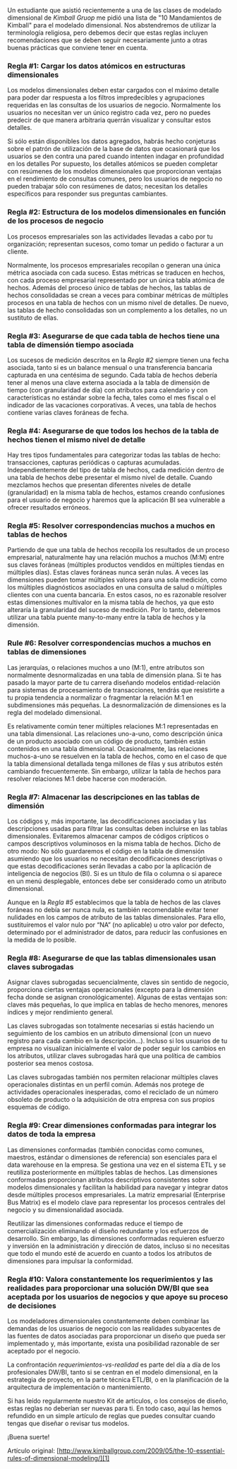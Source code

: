 ﻿---
UniqueId: vQSJbZiWGv
Title: Las 10 reglas esenciales del modelado dimensional
Url: 2009/los-10-mandamientos-de-kimball.html
Section: "Artículos"
Date: 2016-11-03T00:00:00.0000000
SecondaryDate: 2009-05-29T00:07:00.0000000
Description: "Los 10 mandamientos de Kimball. Estas reglas incluyen recomendaciones que se deben seguir necesariamente junto a otras buenas prácticas que conviene tener en cuenta."
Author: Margy Ross
Category: "Fundamentos diseño dimensional"
RelatedUrl: http://www.kimballgroup.com/2009/05/the-10-essential-rules-of-dimensional-modeling/

---
Un estudiante que asistió recientemente a una de las clases de modelado dimensional de *Kimball Gruop* me pidió una lista de "10 Mandamientos de Kimball" para el modelado dimensional. Nos abstendremos de utilizar la terminología religiosa, pero debemos decir que estas reglas incluyen recomendaciones que se deben seguir necesariamente junto a otras buenas prácticas que conviene tener en cuenta.

### Regla \#1: Cargar los datos atómicos en estructuras dimensionales	

Los modelos dimensionales deben estar cargados con el máximo detalle para poder dar respuesta a los filtros impredecibles y agrupaciones requeridas en las consultas de los usuarios de negocio. Normalmente los usuarios no necesitan ver un único registro cada vez, pero no puedes predecir de que manera arbitraria querrán visualizar y consultar estos detalles.

Si sólo están disponibles los datos agregados, habrás hecho conjeturas sobre el patrón de utilización de la base de datos que ocasionará que los usuarios se den contra una pared cuando intenten indagar en profundidad en los detalles Por supuesto, los detalles atómicos se pueden completar con resúmenes de los modelos dimensionales que proporcionan ventajas en el rendimiento de consultas comunes, pero los usuarios de negocio no pueden trabajar sólo con resúmenes de datos; necesitan los detalles específicos para responder sus preguntas cambiantes.

### Regla \#2: Estructura de los modelos dimensionales en función de los procesos de negocio

Los procesos empresariales son las actividades llevadas a cabo por tu organización; representan sucesos, como tomar un pedido o facturar a un cliente.

Normalmente, los procesos empresariales recopilan o generan una única métrica asociada con cada suceso. Estas métricas se traducen en hechos, con cada proceso empresarial representado por un única tabla atómica de hechos. Además del proceso único de tablas de hechos, las tablas de hechos consolidadas se crean a veces para combinar métricas de múltiples procesos en una tabla de hechos con un mismo nivel de detalles. De nuevo, las tablas de hecho consolidadas son un complemento a los detalles, no un sustituto de ellas.

### Regla \#3: Asegurarse de que cada tabla de hechos tiene una tabla de dimensión tiempo asociada

Los sucesos de medición descritos en la *Regla \#2* siempre tienen una fecha asociada, tanto si es un balance mensual o una transferencia bancaria capturada en una centésima de segundo. Cada tabla de hechos debería tener al menos una clave externa asociada a la tabla de dimensión de tiempo (con granularidad de día) con atributos para calendario y con características no estándar sobre la fecha, tales como el mes fiscal o el indicador de las vacaciones corporativas. A veces, una tabla de hechos contiene varias claves foráneas de fecha.

### Regla \#4: Asegurarse de que todos los hechos de la tabla de hechos tienen el mismo nivel de detalle

Hay tres tipos fundamentales para categorizar todas las tablas de hecho: transacciones, capturas periódicas o capturas acumuladas. Independientemente del tipo de tabla de hechos, cada medición dentro de una tabla de hechos debe presentar el mismo nivel de detalle. Cuando mezclamos hechos que presentan diferentes niveles de detalle (granularidad) en la misma tabla de hechos, estamos creando confusiones para el usuario de negocio y haremos que la aplicación BI sea vulnerable a ofrecer resultados erróneos.

### Regla \#5: Resolver correspondencias muchos a muchos en tablas de hechos

Partiendo de que una tabla de hechos recopila los resultados de un proceso empresarial, naturalmente hay una relación muchos a muchos (M:M) entre sus claves foráneas (múltiples productos vendidos en múltiples tiendas en múltiples días). Estas claves foráneas nunca serán nulas. A veces las dimensiones pueden tomar múltiples valores para una sola medición, como los múltiples diagnósticos asociados en una consulta de salud o múltiples clientes con una cuenta bancaria. En estos casos, no es razonable resolver estas dimensiones multivalor en la misma tabla de hechos, ya que esto alteraría la granularidad del suceso de medición. Por lo tanto, deberemos utilizar una tabla puente many-to-many entre la tabla de hechos y la dimensión.

### Rule \#6: Resolver correspondencias muchos a muchos en tablas de dimensiones

Las jerarquías, o relaciones muchos a uno (M:1),  entre atributos son normalmente desnormalizadas en una tabla de dimensión plana. Si te has pasado la mayor parte de tu carrera diseñando modelos entidad-relación para sistemas de procesamiento de transacciones, tendrás que resistirte a tu propia tendencia a normalizar o fragmentar la relación M:1 en subdimensiones más pequeñas. La desnormalización de dimensiones es la regla del modelado dimensional.

Es relativamente común tener múltiples relaciones M:1  representadas en una tabla dimensional. Las relaciones uno-a-uno, como descripción única de un producto asociado con un código de producto, también están contenidos en una tabla dimensional. Ocasionalmente, las relaciones muchos-a-uno se resuelven en la tabla de hechos, como en el caso de que la tabla dimensional detallada tenga millones de filas y sus atributos estén cambiando frecuentemente. Sin embargo, utilizar la tabla de hechos para resolver relaciones M:1 debe hacerse con moderación.

### Regla \#7: Almacenar las descripciones en las tablas de dimensión

Los códigos y, más importante, las decodificaciones asociadas y las descripciones usadas para filtrar las consultas deben incluirse en las tablas dimensionales. Evitaremos almacenar campos de códigos crípticos o campos descriptivos voluminosos en la misma tabla de hechos. Dicho de otro modo: No sólo guardaremos el código en la tabla de dimensión asumiendo que los usuarios no necesitan decodificaciones descriptivas o que estas decodificaciones serán llevadas a cabo por la aplicación de inteligencia de negocios (BI). Si es un título de fila o columna o si aparece en un menú desplegable, entonces debe ser considerado como un atributo dimensional.

Aunque en la *Regla \#5* establecimos que la tabla de hechos de las claves foráneas no debía ser nunca nula, es también recomendable evitar tener nulidades en los campos de atributo de las tablas dimensionales. Para ello, sustituiremos el valor nulo por “NA” (no aplicable) u otro valor por defecto, determinado por el administrador de datos, para reducir las confusiones en la medida de lo posible.

### Regla \#8: Asegurarse de que las tablas dimensionales usan claves subrogadas

Asignar claves subrogadas secuencialmente, claves sin sentido de negocio, proporciona ciertas ventajas operacionales  (excepto para la dimensión fecha donde se asignan cronológicamente). Algunas de estas ventajas son: claves más pequeñas, lo que implica en tablas de hecho menores, menores índices y mejor rendimiento general.

Las claves subrogadas son totalmente necesarias si estás haciendo un seguimiento de los cambios en un atributo dimensional (con un nuevo registro para cada cambio en la descripción...). Incluso si los usuarios de tu empresa no visualizan inicialmente el valor de poder seguir los cambios en los atributos, utilizar claves subrogadas hará que una política de cambios posterior sea menos costosa.

Las claves subrogadas también nos permiten relacionar múltiples claves operacionales distintas en un perfil común. Además nos protege de actividades operacionales inesperadas, como el reciclado de un número obsoleto de producto o la adquisición de otra empresa con sus propios esquemas de código.

### Regla \#9: Crear dimensiones conformadas para integrar los datos de toda la empresa

Las dimensiones conformadas (también conocidas como comunes, maestros, estándar o dimensiones de referencia) son esenciales para el data warehouse en la empresa. Se gestiona una vez en el sistema ETL y se reutiliza posteriormente en múltiples tablas de hechos. Las dimensiones conformadas proporcionan atributos descriptivos consistentes sobre modelos dimensionales y facilitan la habilidad para navegar y integrar datos desde múltiples procesos empresariales. La matriz empresarial (Enterprise Bus Matrix) es el modelo clave para representar los procesos centrales del negocio y su  dimensionalidad asociada.

Reutilizar las dimensiones conformadas reduce el tiempo de comercialización eliminando el diseño redundante y los esfuerzos de desarrollo. Sin embargo, las dimensiones conformadas requieren esfuerzo y inversión en la administración y dirección de datos, incluso si no necesitas que todo el mundo esté de acuerdo en cuanto a todos los atributos de dimensiones para impulsar la conformidad.

### Regla \#10: Valora constantemente los requerimientos y las realidades para proporcionar una solución DW/BI que sea aceptada por los usuarios de negocios y que apoye su proceso de decisiones

Los modeladores dimensionales constantemente deben combinar las demandas de los usuarios de negocio con las realidades subyacentes de las fuentes de datos asociadas para proporcionar un diseño que pueda ser implementado y, más importante, exista una posibilidad razonable de ser aceptado por el negocio.

La confrontación *requerimientos-vs-realidad* es parte del día a día de los profesionales DW/BI, tanto si se centran en el modelo dimensional, en la estrategia de proyecto, en la parte técnica ETL/BI, o en la planificación de la arquitectura de implementación o mantenimiento.

Si has leído regularmente nuestro Kit de artículos, o los consejos de diseño, estas reglas no deberían ser nuevas para ti. En todo caso, aquí las hemos refundido en un simple artículo de reglas que puedes consultar cuando tengas que diseñar o revisar tus modelos.

¡Buena suerte!

Artículo original: [http://www.kimballgroup.com/2009/05/the-10-essential-rules-of-dimensional-modeling/][1]





[1]: http://www.kimballgroup.com/2009/05/the-10-essential-rules-of-dimensional-modeling/